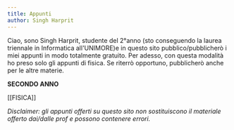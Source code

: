 ```yaml
---
title: Appunti 
author: Singh Harprit
---
```



Ciao, sono Singh Harprit, studente del 2°anno (sto conseguendo la laurea triennale in Informatica all'UNIMORE)e in questo sito pubblico/pubblicherò i miei appunti in modo totalmente gratuito. Per adesso,  con questa modalità ho preso solo gli appunti di fisica. Se riterrò opportuno, pubblicherò anche per le altre materie. 

**SECONDO ANNO**

[[FISICA]] 



_Disclaimer: gli appunti offerti su questo sito non sostituiscono il materiale offerto dai/dalle prof e possono contenere errori._



